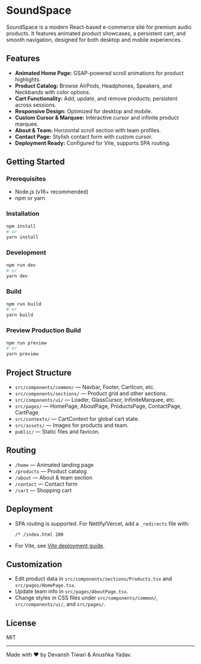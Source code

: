 # SoundSpace

SoundSpace is a modern React-based e-commerce site for premium audio products. It features animated product showcases, a persistent cart, and smooth navigation, designed for both desktop and mobile experiences.

## Features

- **Animated Home Page:** GSAP-powered scroll animations for product highlights.
- **Product Catalog:** Browse AirPods, Headphones, Speakers, and Neckbands with color options.
- **Cart Functionality:** Add, update, and remove products; persistent across sessions.
- **Responsive Design:** Optimized for desktop and mobile.
- **Custom Cursor & Marquee:** Interactive cursor and infinite product marquee.
- **About & Team:** Horizontal scroll section with team profiles.
- **Contact Page:** Stylish contact form with custom cursor.
- **Deployment Ready:** Configured for Vite, supports SPA routing.

## Getting Started

### Prerequisites

- Node.js (v16+ recommended)
- npm or yarn

### Installation

```bash
npm install
# or
yarn install
```

### Development

```bash
npm run dev
# or
yarn dev
```

### Build

```bash
npm run build
# or
yarn build
```

### Preview Production Build

```bash
npm run preview
# or
yarn preview
```

## Project Structure

- `src/components/common/` — Navbar, Footer, CartIcon, etc.
- `src/components/sections/` — Product grid and other sections.
- `src/components/ui/` — Loader, GlassCursor, InfiniteMarquee, etc.
- `src/pages/` — HomePage, AboutPage, ProductsPage, ContactPage, CartPage.
- `src/contexts/` — CartContext for global cart state.
- `src/assets/` — Images for products and team.
- `public/` — Static files and favicon.

## Routing

- `/home` — Animated landing page
- `/products` — Product catalog
- `/about` — About & team section
- `/contact` — Contact form
- `/cart` — Shopping cart

## Deployment

- SPA routing is supported. For Netlify/Vercel, add a `_redirects` file with:
  ```
  /* /index.html 200
  ```
- For Vite, see [Vite deployment guide](https://vitejs.dev/guide/static-deploy.html).

## Customization

- Edit product data in `src/components/sections/Products.tsx` and `src/pages/HomePage.tsx`.
- Update team info in `src/pages/AboutPage.tsx`.
- Change styles in CSS files under `src/components/common/`, `src/components/ui/`, and `src/pages/`.

## License

MIT

---

Made with ❤️ by Devansh Tiwari & Anushka Yadav.
